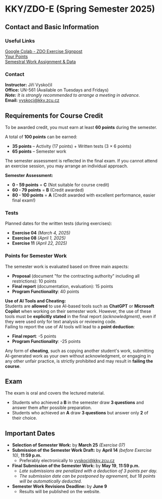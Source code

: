 # KKY/ZDO-E (Spring Semester 2025)
## Contact and Basic Information

### Useful Links
[Google Colab - ZDO Exercise Signpost](https://colab.research.google.com/drive/1Dr5-2dM1CSpyKQAHi7Xjrtql-o8CLN0V#scrollTo=PS_mq6cn3X31)  
[Your Points](https://docs.google.com/spreadsheets/u/1/d/e/2PACX-1vSyq6m1_nHXe2Md5u7Bv-2Omv-9XqOKWCCEPDy73-eJzkd29CsENp62YClOxAW_mN7ZZpVz9eXbWhXS/pubhtml?gid=1907913423&single=true&range=D1:AB)  
[Semestral Work Assignment & Data](https://classroom.google.com/c/NzM4MTIwNzE3MTQ1/p/NzU5NzY4ODE3OTE4/details)

### Contact
**Instructor:** Jiří Vyskočil  
**Office:** UN-561 (Available on Tuesdays and Fridays)  
_**Note:** It is strongly recommended to arrange a meeting in advance._  
**Email:** [vyskocj@kky.zcu.cz](mailto:vyskocj@kky.zcu.cz)  

## Requirements for Course Credit

To be awarded credit, you must earn at least **60 points** during the semester.

A total of **100 points** can be earned:
- **35 points** – Activity (17 points) + Written tests (3 × 6 points)
- **65 points** – Semester work

The semester assessment is reflected in the final exam. If you cannot attend an exercise session, you may arrange
an individual approach.

**Semester Assessment:**
- **0 - 59 points** = **C** (Not suitable for course credit)
- **60 - 79 points** = **B** (Credit awarded)
- **80 - 100 points** = **A** (Credit awarded with excellent performance, easier final exam!)

### Tests

Planned dates for the written tests (during exercises):
- **Exercise 04** _(March 4, 2025)_
- **Exercise 08** _(April 1, 2025)_
- **Exercise 11** _(April 22, 2025)_

### Points for Semester Work

The semester work is evaluated based on three main aspects:  
- **Proposal** (document "for the contracting authority" including all restrictions): 10 points  
- **Final report** (documentation, evaluation): 15 points  
- **Program Functionality**: 40 points  

**Use of AI Tools and Cheating:**  
Students are **allowed** to use AI-based tools such as **ChatGPT** or **Microsoft Copilot** when working on their
semester work. However, the use of these tools must be **explicitly stated** in the final report _(acknowledgment)_,
even if they were used only for text analysis or reviewing code.  
Failing to report the use of AI tools will lead to a **point deduction**:

- **Final report**: -5 points
- **Program Functionality**: -25 points

Any form of **cheating**, such as copying another student's work, submitting AI-generated work as your own without
acknowledgment, or engaging in any other unfair practice, is strictly prohibited and may result in
**failing the course**.

## Exam

The exam is oral and covers the lectured material.
- Students who achieved a **B** in the semester draw **3 questions** and answer them after possible preparation.
- Students who achieved an **A** draw **3 questions** but answer only **2** of their choice.

## Important Dates

- **Selection of Semester Work:** by **March 25** _(Exercise 07)_
- **Submission of the Semester Work Draft:** by **April 14** _(before Exercise 10)_, **11:59 p.m.**
  - Preferably electronically to [vyskocj@kky.zcu.cz](mailto:vyskocj@kky.zcu.cz)
- **Final Submission of the Semester Work:** by **May 19**, **11:59 p.m.**
  - _Late submissions are penalized with a deduction of 3 points per day._
  - _The submission date can be postponed by agreement, but 18 points will be automatically deducted._
- **Semester Work Revisions Deadline:** by **June 9**
  - Results will be published on the website.
